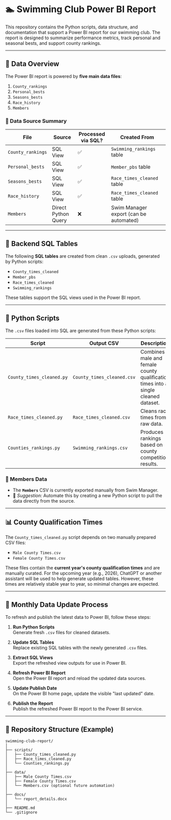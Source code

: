 # 🏊 Swimming Club Power BI Report

This repository contains the Python scripts, data structure, and documentation that support a Power BI report for our swimming club. The report is designed to summarize performance metrics, track personal and seasonal bests, and support county rankings.

---

## 📁 Data Overview

The Power BI report is powered by **five main data files**:

1. `County_rankings`
2. `Personal_bests`
3. `Seasons_bests`
4. `Race_history`
5. `Members`

### 🔹 Data Source Summary

| File | Source | Processed via SQL? | Created From |
|------|--------|---------------------|--------------|
| `County_rankings` | SQL View | ✅ | `Swimming_rankings` table |
| `Personal_bests` | SQL View | ✅ | `Member_pbs` table |
| `Seasons_bests` | SQL View | ✅ | `Race_times_cleaned` table |
| `Race_history` | SQL View | ✅ | `Race_times_cleaned` table |
| `Members` | Direct Python Query | ❌ | Swim Manager export (can be automated) |

---

## 🧪 Backend SQL Tables

The following **SQL tables** are created from clean `.csv` uploads, generated by Python scripts:

- `County_times_cleaned`
- `Member_pbs`
- `Race_times_cleaned`
- `Swimming_rankings`

These tables support the SQL views used in the Power BI report.

---

## 🐍 Python Scripts

The `.csv` files loaded into SQL are generated from these Python scripts:

| Script | Output CSV | Description |
|--------|------------|-------------|
| `County_times_cleaned.py` | `County_times_cleaned.csv` | Combines male and female county qualification times into a single cleaned dataset. |
| `Race_times_cleaned.py` | `Race_times_cleaned.csv` | Cleans race times from raw data. |
| `Counties_rankings.py` | `Swimming_rankings.csv` | Produces rankings based on county competition results. |

### 📝 Members Data
- The **`Members`** CSV is currently exported manually from Swim Manager.
- 📌 *Suggestion:* Automate this by creating a new Python script to pull the data directly from the source.

---

## 📊 County Qualification Times

The `County_times_cleaned.py` script depends on two manually prepared CSV files:

- `Male County Times.csv`
- `Female County Times.csv`

These files contain the **current year's county qualification times** and are manually curated. For the upcoming year (e.g., 2026), ChatGPT or another assistant will be used to help generate updated tables. However, these times are relatively stable year to year, so minimal changes are expected.

---

## 🔄 Monthly Data Update Process

To refresh and publish the latest data to Power BI, follow these steps:

1. **Run Python Scripts**  
   Generate fresh `.csv` files for cleaned datasets.

2. **Update SQL Tables**  
   Replace existing SQL tables with the newly generated `.csv` files.

3. **Extract SQL Views**  
   Export the refreshed view outputs for use in Power BI.

4. **Refresh Power BI Report**  
   Open the Power BI report and reload the updated data sources.

5. **Update Publish Date**  
   On the Power BI home page, update the visible "last updated" date.

6. **Publish the Report**  
   Publish the refreshed Power BI report to the Power BI service.

---

## 📂 Repository Structure (Example)

```plaintext
swimming-club-report/
│
├── scripts/
│   ├── County_times_cleaned.py
│   ├── Race_times_cleaned.py
│   └── Counties_rankings.py
│
├── data/
│   ├── Male County Times.csv
│   ├── Female County Times.csv
│   └── Members.csv (optional future automation)
│
├── docs/
│   └── report_details.docx
│
├── README.md
└── .gitignore

